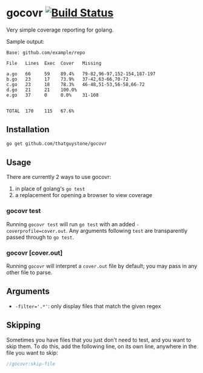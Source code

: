 # gocovr [![Build Status](https://travis-ci.org/thatguystone/gocovr.svg)](https://travis-ci.org/thatguystone/gocovr)

Very simple coverage reporting for golang.

Sample output:

```
Base: github.com/example/repo

File   Lines  Exec  Cover   Missing

a.go   66     59    89.4%   79-82,96-97,152-154,187-197
b.go   23     17    73.9%   37-42,63-66,70-72
c.go   23     18    78.3%   46-48,51-53,56-58,66-72
d.go   21     21    100.0%
e.go   37     0     0.0%    31-108


TOTAL  170    115   67.6%
```

## Installation

```bash
go get github.com/thatguystone/gocovr
```

## Usage

There are currently 2 ways to use gocovr:

1. in place of golang's `go test`
2. a replacement for opening a browser to view coverage

### gocovr test

Running `gocovr test` will run `go test` with an added `-coverprofile=cover.out`. Any arguments following `test` are transparently passed through to `go test`.

### gocovr [cover.out]

Running `gocovr` will interpret a `cover.out` file by default; you may pass in any other file to parse.

## Arguments

* `-filter='.*'`: only display files that match the given regex

## Skipping

Sometimes you have files that you just don't need to test, and you want to skip them. To do this, add the following line, on its own line, anywhere in the file you want to skip:

```go
//gocovr:skip-file
```
